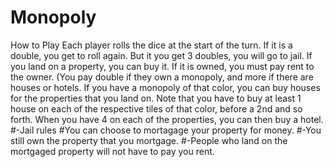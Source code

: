 # Monopoly
How to Play
Each player rolls the dice at the start of the turn. If it is a double, you get to roll again. But it you get 3 doubles, you will go to jail.
If you land on a property, you can buy it. If it is owned, you must pay rent to the owner. (You pay double if they own a monopoly, and more if there are houses or hotels.
If you have a monopoly of that color, you can buy houses for the properties that you land on. Note that you have to buy at least 1 house on each of the respective tiles of that color, before a 2nd and so forth. When you have 4 on each of the properties, you can then buy a hotel.
#-Jail rules
#You can choose to mortagage your property for money.
#-You still own the property that you mortgage.
#-People who land on the mortgaged property will not have to pay you rent.
